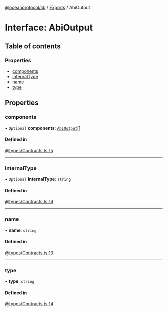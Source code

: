 [@oceanprotocol/lib](../README.md) / [Exports](../modules.md) / AbiOutput

# Interface: AbiOutput

## Table of contents

### Properties

- [components](AbiOutput.md#components)
- [internalType](AbiOutput.md#internaltype)
- [name](AbiOutput.md#name)
- [type](AbiOutput.md#type)

## Properties

### components

• `Optional` **components**: [`AbiOutput`](AbiOutput.md)[]

#### Defined in

[@types/Contracts.ts:15](https://github.com/oceanprotocol/ocean.js/blob/c99bc5c6/src/@types/Contracts.ts#L15)

___

### internalType

• `Optional` **internalType**: `string`

#### Defined in

[@types/Contracts.ts:16](https://github.com/oceanprotocol/ocean.js/blob/c99bc5c6/src/@types/Contracts.ts#L16)

___

### name

• **name**: `string`

#### Defined in

[@types/Contracts.ts:13](https://github.com/oceanprotocol/ocean.js/blob/c99bc5c6/src/@types/Contracts.ts#L13)

___

### type

• **type**: `string`

#### Defined in

[@types/Contracts.ts:14](https://github.com/oceanprotocol/ocean.js/blob/c99bc5c6/src/@types/Contracts.ts#L14)
